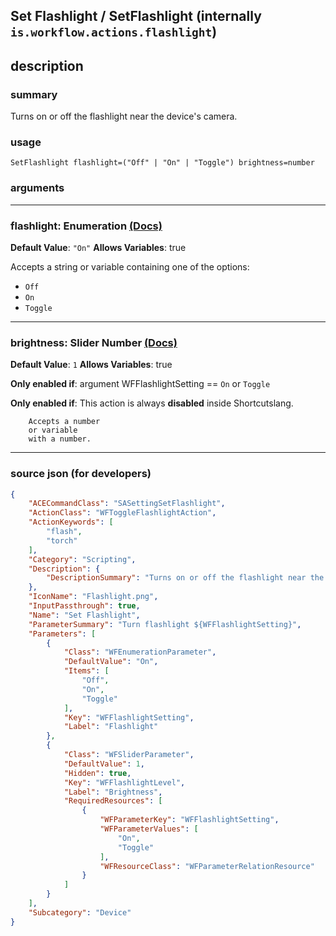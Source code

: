 
## Set Flashlight / SetFlashlight (internally `is.workflow.actions.flashlight`)


## description

### summary

Turns on or off the flashlight near the device's camera.


### usage
```
SetFlashlight flashlight=("Off" | "On" | "Toggle") brightness=number
```

### arguments

---

### flashlight: Enumeration [(Docs)](https://pfgithub.github.io/shortcutslang/gettingstarted#enum-select-field)
**Default Value**: `"On"`
**Allows Variables**: true



Accepts a string 
or variable
containing one of the options:

- `Off`
- `On`
- `Toggle`

---

### brightness: Slider Number [(Docs)](https://pfgithub.github.io/shortcutslang/gettingstarted#slider-number-fields)
**Default Value**: `1`
**Allows Variables**: true

**Only enabled if**: argument WFFlashlightSetting == `On` or `Toggle`

**Only enabled if**: This action is always **disabled** inside Shortcutslang.

		Accepts a number 
		or variable
		with a number.

---

### source json (for developers)

```json
{
	"ACECommandClass": "SASettingSetFlashlight",
	"ActionClass": "WFToggleFlashlightAction",
	"ActionKeywords": [
		"flash",
		"torch"
	],
	"Category": "Scripting",
	"Description": {
		"DescriptionSummary": "Turns on or off the flashlight near the device's camera."
	},
	"IconName": "Flashlight.png",
	"InputPassthrough": true,
	"Name": "Set Flashlight",
	"ParameterSummary": "Turn flashlight ${WFFlashlightSetting}",
	"Parameters": [
		{
			"Class": "WFEnumerationParameter",
			"DefaultValue": "On",
			"Items": [
				"Off",
				"On",
				"Toggle"
			],
			"Key": "WFFlashlightSetting",
			"Label": "Flashlight"
		},
		{
			"Class": "WFSliderParameter",
			"DefaultValue": 1,
			"Hidden": true,
			"Key": "WFFlashlightLevel",
			"Label": "Brightness",
			"RequiredResources": [
				{
					"WFParameterKey": "WFFlashlightSetting",
					"WFParameterValues": [
						"On",
						"Toggle"
					],
					"WFResourceClass": "WFParameterRelationResource"
				}
			]
		}
	],
	"Subcategory": "Device"
}
```
